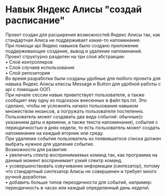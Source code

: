 # Навык Яндекс Алисы "создай расписание"

Проект создан для расширения возможностей Яндекс Алисы так, как стандартная Алиса не поддерживает какие-то напоминания.\
При помощи api Яндекс навыков было создано приложение поддерживающее создание, вывод и удаление напоминаний.\
Проект структурно разделен на три слоя абстракции:\
• Слой контроллеров\
• Слой случаев использования\
• Слой репозитория\
Во время разработки были созданы удобные для любого проекта для навыка Яндекс Алисы классы Message и Button для удобной работы с api с помощью ООП.\
При начале  сессии навык приветствует пользователя, а также сообщает ему одну из подсказок внесенных в файл tips.txt. Это сделано, чтобы не усложнять начало пользования навыком множеством нюансов, а погружать пользователя постепенно.\
Пользователь может создавать два вида событий: обычные(с указанием даты и времени, а также текста напоминания), события с периодичностью в днях недели, то есть пользователь может создать напоминание на каждый вторник или среду.\
При удалении события пользователь из появившегося списка должен выбрать нужное для удаления событие.\
Возможности для развития:\
• увеличить спектр воспринимаемых команд так, как программа на данный момент воспринимает узкий спектр команд.\
• усовершенствовать озвучивание информации (синтезатор), потому что стандартный синтезатор Алисы не совершенен и требует много ручной доработки.\
• добавить больше типов переодичности для событий, например: переодичность в часах или каждый определенный день недели\